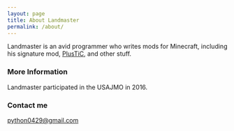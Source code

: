 ```yaml
---
layout: page
title: About Landmaster
permalink: /about/
---
```


Landmaster is an avid programmer who writes mods for Minecraft, including his signature mod, [PlusTiC](http://github.com/Landmaster/PlusTiC), and other stuff.

### More Information

Landmaster participated in the USAJMO in 2016.

### Contact me

[python0429@gmail.com](mailto:python0429@gmail.com)
